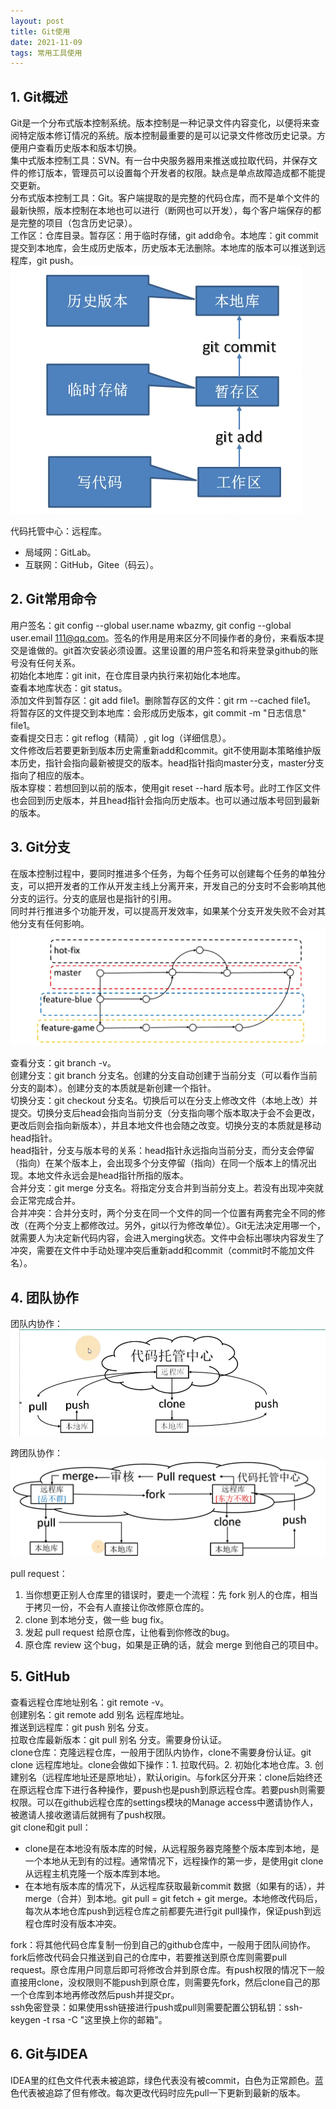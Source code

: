 ```yaml
---
layout: post
title: Git使用
date: 2021-11-09
tags: 常用工具使用
---
```

## 1. Git概述
Git是一个分布式版本控制系统。版本控制是一种记录文件内容变化，以便将来查阅特定版本修订情况的系统。版本控制最重要的是可以记录文件修改历史记录。方便用户查看历史版本和版本切换。  
集中式版本控制工具：SVN。有一台中央服务器用来推送或拉取代码，并保存文件的修订版本，管理员可以设置每个开发者的权限。缺点是单点故障造成都不能提交更新。  
分布式版本控制工具：Git。客户端提取的是完整的代码仓库，而不是单个文件的最新快照，版本控制在本地也可以进行（断网也可以开发），每个客户端保存的都是完整的项目（包含历史记录）。  
工作区：仓库目录。暂存区：用于临时存储，git add命令。本地库：git commit提交到本地库，会生成历史版本，历史版本无法删除。本地库的版本可以推送到远程库，git push。
![](/images/工具使用/1.png)

代码托管中心：远程库。
- 局域网：GitLab。
- 互联网：GitHub，Gitee（码云）。

## 2. Git常用命令
用户签名：git config --global user.name wbazmy, git config --global user.email 111@qq.com。签名的作用是用来区分不同操作者的身份，来看版本提交是谁做的。git首次安装必须设置。这里设置的用户签名和将来登录github的账号没有任何关系。  
初始化本地库：git init，在仓库目录内执行来初始化本地库。  
查看本地库状态：git status。  
添加文件到暂存区：git add file1。删除暂存区的文件：git rm --cached file1。  
将暂存区的文件提交到本地库：会形成历史版本，git commit -m "日志信息" file1。  
查看提交日志：git reflog（精简）, git log（详细信息）。  
文件修改后若要更新到版本历史需重新add和commit。git不使用副本策略维护版本历史，指针会指向最新被提交的版本。head指针指向master分支，master分支指向了相应的版本。  
版本穿梭：若想回到以前的版本，使用git reset --hard 版本号。此时工作区文件也会回到历史版本，并且head指针会指向历史版本。也可以通过版本号回到最新的版本。  
## 3. Git分支
在版本控制过程中，要同时推进多个任务，为每个任务可以创建每个任务的单独分支，可以把开发者的工作从开发主线上分离开来，开发自己的分支时不会影响其他分支的运行。分支的底层也是指针的引用。  
同时并行推进多个功能开发，可以提高开发效率，如果某个分支开发失败不会对其他分支有任何影响。
![](/images/工具使用/2.png)

查看分支：git branch -v。  
创建分支：git branch 分支名。创建的分支自动创建于当前分支（可以看作当前分支的副本）。创建分支的本质就是新创建一个指针。  
切换分支：git checkout 分支名。切换后可以在分支上修改文件（本地上改）并提交。切换分支后head会指向当前分支（分支指向哪个版本取决于会不会更改，更改后则会指向新版本），并且本地文件也会随之改变。切换分支的本质就是移动head指针。  
head指针，分支与版本号的关系：head指针永远指向当前分支，而分支会停留（指向）在某个版本上，会出现多个分支停留（指向）在同一个版本上的情况出现。本地文件永远会是head指针所指的版本。  
合并分支：git merge 分支名。将指定分支合并到当前分支上。若没有出现冲突就会正常完成合并。  
合并冲突：合并分支时，两个分支在同一个文件的同一个位置有两套完全不同的修改（在两个分支上都修改过。另外，git以行为修改单位）。Git无法决定用哪一个，就需要人为决定新代码内容，会进入merging状态。文件中会标出哪块内容发生了冲突，需要在文件中手动处理冲突后重新add和commit（commit时不能加文件名）。  
## 4. 团队协作
团队内协作：
![](/images/工具使用/3.png)

跨团队协作：
![](/images/工具使用/4.png)

pull request：
1. 当你想更正别人仓库里的错误时，要走一个流程：先 fork 别人的仓库，相当于拷贝一份，不会有人直接让你改修原仓库的。
2. clone 到本地分支，做一些 bug fix。
3. 发起 pull request 给原仓库，让他看到你修改的bug。
4. 原仓库 review 这个bug，如果是正确的话，就会 merge 到他自己的项目中。

## 5. GitHub
查看远程仓库地址别名：git remote -v。  
创建别名：git remote add 别名 远程库地址。  
推送到远程库：git push 别名 分支。  
拉取仓库最新版本：git pull 别名 分支。需要身份认证。   
clone仓库：克隆远程仓库，一般用于团队内协作，clone不需要身份认证。git clone 远程库地址。clone会做如下操作：1. 拉取代码。2. 初始化本地仓库。3. 创建别名（远程库地址还是原地址），默认origin。与fork区分开来：clone后始终还在原远程仓库下进行各种操作，要push也是push到原远程仓库。若要push则需要权限。可以在github远程仓库的settings模块的Manage access中邀请协作人，被邀请人接收邀请后就拥有了push权限。  
git clone和git pull：
- clone是在本地没有版本库的时候，从远程服务器克隆整个版本库到本地，是一个本地从无到有的过程。通常情况下，远程操作的第一步，是使用git clone从远程主机克隆一个版本库到本地。
- 在本地有版本库的情况下，从远程库获取最新commit 数据（如果有的话），并merge（合并）到本地。git pull = git fetch + git merge。本地修改代码后，每次从本地仓库push到远程仓库之前都要先进行git pull操作，保证push到远程仓库时没有版本冲突。

fork：将其他代码仓库复制一份到自己的github仓库中，一般用于团队间协作。fork后修改代码会只推送到自己的仓库中，若要推送到原仓库则需要pull request。原仓库用户同意后即可将修改合并到原仓库。有push权限的情况下一般直接用clone，没权限则不能push到原仓库，则需要先fork，然后clone自己的那一个仓库到本地再修改然后push并提交pr。  
ssh免密登录：如果使用ssh链接进行push或pull则需要配置公钥私钥：ssh-keygen -t rsa -C "这里换上你的邮箱"。  

## 6. Git与IDEA
IDEA里的红色文件代表未被追踪，绿色代表没有被commit，白色为正常颜色。蓝色代表被追踪了但有修改。每次更改代码时应先pull一下更新到最新的版本。










